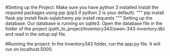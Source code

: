 #Setting up the Project:
Make sure you have python 3 installed
Install the required packages using pip (pip3 if python 2 is your default):
"""
pip install flask
pip install flask-sqlalchemy
pip install requests
"""
Setting up the database:
Our database is running on sqlite3.  Open the database file in the folder of the project (path_to_project/Inventory343/swen-343-inventory.db) and read in the setup.sql file.

#Running the project:
In the Inventory343 folder, run the app.py file.  It will run on localhost:5000.
